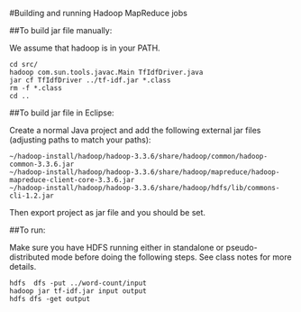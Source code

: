 
#Building and running Hadoop MapReduce jobs

##To build jar file manually:


We assume that hadoop is in your PATH.
```
cd src/
hadoop com.sun.tools.javac.Main TfIdfDriver.java
jar cf TfIdfDriver ../tf-idf.jar *.class
rm -f *.class
cd ..
```

##To build jar file in Eclipse:

Create a normal Java project and add the following external jar files (adjusting paths to match
your paths):

```
~/hadoop-install/hadoop/hadoop-3.3.6/share/hadoop/common/hadoop-common-3.3.6.jar
~/hadoop-install/hadoop/hadoop-3.3.6/share/hadoop/mapreduce/hadoop-mapreduce-client-core-3.3.6.jar
~/hadoop-install/hadoop/hadoop-3.3.6/share/hadoop/hdfs/lib/commons-cli-1.2.jar
```

Then export project as jar file and you should be set.

##To run:

Make sure you have HDFS running either in standalone or pseudo-distributed mode before doing
the following steps. See class notes for more details.

```
hdfs  dfs -put ../word-count/input
hadoop jar tf-idf.jar input output
hdfs dfs -get output
```


